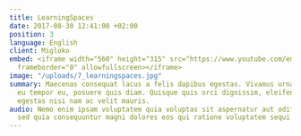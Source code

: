 ```yaml
---
title: LearningSpaces
date: 2017-08-30 12:41:00 +02:00
position: 3
language: English
client: Migloko
embed: <iframe width="560" height="315" src="https://www.youtube.com/embed/adMgJXYjnOA?rel=0&amp;controls=0&amp;showinfo=0"
  frameborder="0" allowfullscreen></iframe>
image: "/uploads/7_learningspaces.jpg"
summary: Maecenas consequat lacus a felis dapibus egestas. Vivamus urna enim, interdum
  eu tempor eu, posuere quis diam. Quisque quis orci dignissim, eleifend massa vel,
  egestas nisi nam ac velit mauris.
audio: Nemo enim ipsam voluptatem quia voluptas sit aspernatur aut odit aut fugit,
  sed quia consequuntur magni dolores eos qui ratione voluptatem sequi nesciunt.
---
```

